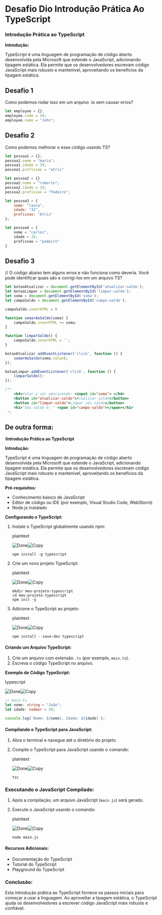 # Desafio Dio Introdução Prática Ao TypeScript

### **Introdução Prática ao TypeScript**

**Introdução:**

TypeScript é uma linguagem de programação de código aberto desenvolvida pela Microsoft que estende o JavaScript, adicionando tipagem estática. Ela permite que os desenvolvedores escrevam código JavaScript mais robusto e mantenível, aproveitando os benefícios da tipagem estática.

## Desafio 1
 Como podemos rodar isso em um arquivo .ts sem causar erros? 

```javascript
let employee = {};
employee.code = 10;
employee.name = "John";
```

## Desafio 2
Como podemos melhorar o esse código usando TS? 

```javascript
let pessoa1 = {};
pessoa1.nome = "maria";
pessoa1.idade = 29;
pessoa1.profissao = "atriz"

let pessoa2 = {}
pessoa2.nome = "roberto";
pessoa2.idade = 19;
pessoa2.profissao = "Padeiro";

let pessoa3 = {
    nome: "laura",
    idade: "32",
    profissao: "Atriz"
};

let pessoa4 = {
    nome = "carlos",
    idade = 19,
    profissao = "padeiro"
}
```

## Desafio 3
// O código abaixo tem alguns erros e não funciona como deveria. Você pode identificar quais são e corrigi-los em um arquivo TS?

```javascript
let botaoAtualizar = document.getElementById('atualizar-saldo');
let botaoLimpar = document.getElementById('limpar-saldo');
let soma = document.getElementById('soma');
let campoSaldo = document.getElementById('campo-saldo');

campoSaldo.innerHTML = 0

function somarAoSaldo(soma) {
    campoSaldo.innerHTML += soma;
}

function limparSaldo() {
    campoSaldo.innerHTML = '';
}

botaoAtualizar.addEventListener('click', function () {
    somarAoSaldo(soma.value);
});

botaoLimpar.addEventListener('click', function () {
    limparSaldo();
});

/**
    <h4>Valor a ser adicionado: <input id="soma"> </h4>
    <button id="atualizar-saldo">Atualizar saldo</button>
    <button id="limpar-saldo">Limpar seu saldo</button>
    <h1>"Seu saldo é: " <span id="campo-saldo"></span></h1>
 */
```

## De outra forma:

I**Introdução Prática ao TypeScript**

**Introdução:**

TypeScript é uma linguagem de programação de código aberto desenvolvida pela Microsoft que estende o JavaScript, adicionando tipagem estática. Ela permite que os desenvolvedores escrevam código JavaScript mais robusto e mantenível, aproveitando os benefícios da tipagem estática.

**Pré-requisitos:**

- Conhecimento básico de JavaScript
- Editor de código ou IDE (por exemplo, Visual Studio Code, WebStorm)
- Node.js instalado

**Configurando o TypeScript:**

1. Instale o TypeScript globalmente usando npm:

   plaintext

   ![Done](chrome-extension://igpdmclhhlcpoindmhkhillbfhdgoegm/b3baca6de20012788f7d.svg)![Copy](chrome-extension://igpdmclhhlcpoindmhkhillbfhdgoegm/7120b68615ebe4b28075.svg)

   ```plaintext
   npm install -g typescript
   ```

2. Crie um novo projeto TypeScript:

   plaintext

   ![Done](chrome-extension://igpdmclhhlcpoindmhkhillbfhdgoegm/b3baca6de20012788f7d.svg)![Copy](chrome-extension://igpdmclhhlcpoindmhkhillbfhdgoegm/7120b68615ebe4b28075.svg)

   ```plaintext
   mkdir meu-projeto-typescript
   cd meu-projeto-typescript
   npm init -y
   ```

3. Adicione o TypeScript ao projeto:

   plaintext

   ![Done](chrome-extension://igpdmclhhlcpoindmhkhillbfhdgoegm/b3baca6de20012788f7d.svg)![Copy](chrome-extension://igpdmclhhlcpoindmhkhillbfhdgoegm/7120b68615ebe4b28075.svg)

   ```plaintext
   npm install --save-dev typescript
   ```

#### **Criando um Arquivo TypeScript:**

1. Crie um arquivo com extensão `.ts` (por exemplo, `main.ts`).
2. Escreva o código TypeScript no arquivo.

**Exemplo de Código TypeScript:**

typescript

![Done](chrome-extension://igpdmclhhlcpoindmhkhillbfhdgoegm/b3baca6de20012788f7d.svg)![Copy](chrome-extension://igpdmclhhlcpoindmhkhillbfhdgoegm/7120b68615ebe4b28075.svg)

```typescript
// main.ts
let nome: string = "João";
let idade: number = 30;

console.log(`Nome: ${nome}, Idade: ${idade}`);
```

#### **Compilando o TypeScript para JavaScript:**

1. Abra o terminal e navegue até o diretório do projeto.

2. Compile o TypeScript para JavaScript usando o comando:

   plaintext

   ![Done](chrome-extension://igpdmclhhlcpoindmhkhillbfhdgoegm/b3baca6de20012788f7d.svg)![Copy](chrome-extension://igpdmclhhlcpoindmhkhillbfhdgoegm/7120b68615ebe4b28075.svg)

   ```plaintext
   tsc
   ```

### **Executando o JavaScript Compilado:**

1. Após a compilação, um arquivo JavaScript (`main.js`) será gerado.

2. Execute o JavaScript usando o comando:

   plaintext

   ![Done](chrome-extension://igpdmclhhlcpoindmhkhillbfhdgoegm/b3baca6de20012788f7d.svg)![Copy](chrome-extension://igpdmclhhlcpoindmhkhillbfhdgoegm/7120b68615ebe4b28075.svg)

   ```plaintext
   node main.js
   ```

#### **Recursos Adicionais:**

- Documentação do TypeScript
- Tutorial do TypeScript
- Playground do TypeScript

### **Conclusão:**

Esta introdução prática ao TypeScript fornece os passos iniciais para começar a usar a linguagem. Ao aproveitar a tipagem estática, o TypeScript ajuda os desenvolvedores a escrever código JavaScript mais robusto e confiável.